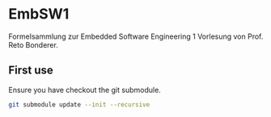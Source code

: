 # EmbSW1
Formelsammlung zur Embedded Software Engineering 1 Vorlesung von Prof. Reto Bonderer. 

## First use
Ensure you have checkout the git submodule.

```bash 
git submodule update --init --recursive 
```
